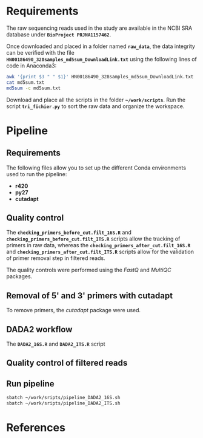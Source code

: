 # Requirements
The raw sequencing reads used in the study are available in the NCBI SRA database under **`BioProject PRJNA1157462`**.

Once downloaded and placed in a folder named **`raw_data`**, the data integrity can be verified with the file **`HN00186490_328samples_md5sum_DownloadLink.txt`** using the following lines of code in Anaconda3:
```bash
awk '{print $3 " " $1}' HN00186490_328samples_md5sum_DownloadLink.txt | grep -v File > md5sum.txt
cat md5sum.txt
md5sum -c md5sum.txt
```
Download and place all the scripts in the folder **`~/work/scripts`**. Run the script **`tri_fichier.py`** to sort the raw data and organize the workspace.

# Pipeline
## Requirements
The following files allow you to set up the different Conda environments used to run the pipeline:
- **r420**
- **py27**
- **cutadapt**

## Quality control
The **`checking_primers_before_cut.filt_16S.R`** and **`checking_primers_before_cut.filt_ITS.R`** scripts allow the tracking of primers in raw data, whereas the **`checking_primers_after_cut.filt_16S.R`** and **`checking_primers_after_cut.filt_ITS.R`** scripts allow for the validation of primer removal step in filtered reads.

The quality controls were performed using the *FastQ* and *MultiQC* packages.

## Removal of 5' and 3' primers with cutadapt
To remove primers, the *cutadapt* package were used.

## DADA2 workflow
The **`DADA2_16S.R`** and **`DADA2_ITS.R`** script 
## Quality control of filtered reads
## Run pipeline
```bash
sbatch ~/work/sripts/pipeline_DADA2_16S.sh
sbatch ~/work/sripts/pipeline_DADA2_ITS.sh
```
# References

